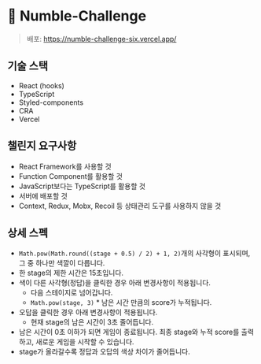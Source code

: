 # 🏅 Numble-Challenge

> 배포: https://numble-challenge-six.vercel.app/ <br/>

## 기술 스택
- React (hooks)
- TypeScript
- Styled-components
- CRA
- Vercel



## 챌린지 요구사항
- React Framework를 사용할 것
- Function Component를 활용할 것
- JavaScript보다는 TypeScript를 활용할 것
- 서버에 배포할 것
- Context, Redux, Mobx, Recoil 등 상태관리 도구를 사용하지 않을 것


## 상세 스펙
- `Math.pow(Math.round((stage + 0.5) / 2) + 1, 2)`개의 사각형이 표시되며, 그 중 하나만 색깔이 다릅니다.
- 한 stage의 제한 시간은 15초입니다.
- 색이 다른 사각형(정답)을 클릭한 경우 아래 변경사항이 적용됩니다.
  - 다음 스테이지로 넘어갑니다.
  - `Math.pow(stage, 3)` * 남은 시간 만큼의 score가 누적됩니다.
- 오답을 클릭한 경우 아래 변경사항이 적용됩니다.
  - 현재 stage의 남은 시간이 3초 줄어듭니다.
- 남은 시간이 0초 이하가 되면 게임이 종료됩니다. 최종 stage와 누적 score를 출력하고, 새로운 게임을 시작할 수 있습니다.
- stage가 올라갈수록 정답과 오답의 색상 차이가 줄어듭니다.
